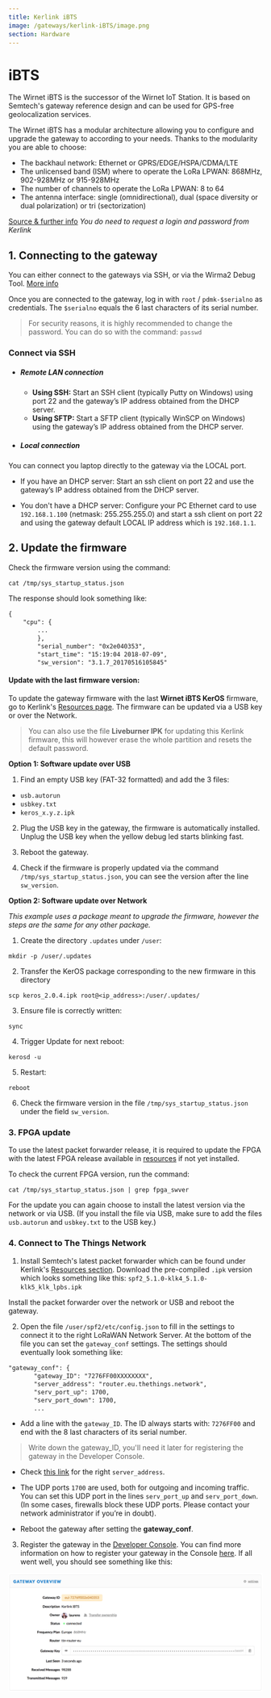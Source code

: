 ```yaml
---
title: Kerlink iBTS
image: /gateways/kerlink-iBTS/image.png
section: Hardware
---
```


# iBTS

The Wirnet iBTS is the successor of the Wirnet IoT Station. It is based on Semtech's gateway reference design and can be used for GPS-free geolocalization services.

The Wirnet iBTS has a modular architecture allowing you to configure and upgrade the gateway to according to your needs. Thanks to the modularity you are able to choose:

* The backhaul network: Ethernet or GPRS/EDGE/HSPA/CDMA/LTE
* The unlicensed band (ISM) where to operate the LoRa LPWAN: 868MHz, 902-928MHz or 915-928MHz
* The number of channels to operate the LoRa LPWAN: 8 to 64
* The antenna interface: single (omnidirectional), dual (space diversity or dual polarization) or tri (sectorization) 


[Source & further info](http://wikikerlink.fr/wirnet-ibts/doku.php)
*You do need to request a login and password from Kerlink*


## 1. Connecting to the gateway

You can either connect to the gateways via SSH, or via the Wirma2 Debug Tool. [More info](http://wikikerlink.fr/wirnet-ibts/doku.php?id=wiki:connect)

Once you are connected to the gateway, log in with `root` / `pdmk-$serialno` as credentials. The `$serialno` equals the 6 last characters of its serial number. 

> For security reasons, it is highly recommended to change the password. You can do so with the command: `passwd`

### Connect via SSH 

* ##### Remote LAN connection

  * **Using SSH:** Start an SSH client (typically Putty on Windows) using port 22 and the gateway’s IP address obtained from the DHCP server.
  * **Using SFTP:** Start a SFTP client (typically WinSCP on Windows) using the gateway’s IP address obtained from the DHCP server.


* ##### Local connection

 You can connect you laptop directly to the gateway via the LOCAL port. 

  * If you have an DHCP server: Start an ssh client on port 22 and use the gateway’s IP address obtained from the DHCP server. 

  * You don't have a DHCP server: Configure your PC Ethernet card to use `192.168.1.100` (netmask: 255.255.255.0) and start a ssh client on port 22 and using the gateway default LOCAL IP address which is `192.168.1.1`.


## 2. Update the firmware

Check the firmware version using the command:

```
cat /tmp/sys_startup_status.json

```

The response should look something like:

```
{
    "cpu": {
        ...
        }, 
        "serial_number": "0x2e040353", 
        "start_time": "15:19:04 2018-07-09", 
        "sw_version": "3.1.7_20170516105845"
```


#### Update with the last firmware version:

To update the gateway firmware with the last **Wirnet iBTS KerOS** firmware, go to Kerlink's [Resources page](http://wikikerlink.fr/wirnet-ibts/doku.php?id=wiki:resources#ibts_keros_firmware). The firmware can be updated via a USB key or over the Network.

> You can also use the file **Liveburner IPK** for updating this Kerlink firmware, this will however erase the whole partition and resets the default password. 

**Option 1: Software update over USB**

1. Find an empty USB key (FAT-32 formatted) and add the 3 files:

 * `usb.autorun`
 * `usbkey.txt`
 * `keros_x.y.z.ipk`

2. Plug the USB key in the gateway, the firmware is automatically installed. Unplug the USB key when the yellow debug led starts blinking fast.

3. Reboot the gateway.

4. Check if the firmware is properly updated via the command `/tmp/sys_startup_status.json`, you can see the version after the line `sw_version`.


**Option 2: Software update over Network**

*This example uses a package meant to upgrade the firmware, however the steps are the same for any other package.*

1. Create the directory `.updates` under `/user`:
 
 ```
 mkdir -p /user/.updates
 ```

2. Transfer the KerOS package corresponding to the new firmware in this directory

 ```
 scp keros_2.0.4.ipk root@<ip_address>:/user/.updates/
 ```

3. Ensure file is correctly written:
 
 ```
 sync 
 ```

4. Trigger Update for next reboot:
 
 ```
 kerosd -u 
 ```

5. Restart:

 ```
 reboot
 ```

6. Check the firmware version in the file `/tmp/sys_startup_status.json` under the field `sw_version`.



### 3. FPGA update

To use the latest packet forwarder release, it is required to update the FPGA with the latest FPGA release available in [resources](http://wikikerlink.fr/wirnet-ibts/doku.php?id=wiki:resources#fpga_updater) if not yet installed.

To check the current FPGA version, run the command:

```
cat /tmp/sys_startup_status.json | grep fpga_swver
```

For the update you can again choose to install the latest version via the network or via USB. (If you install the file via USB, make sure to add the files `usb.autorun` and `usbkey.txt` to the USB key.)
 
### 4. Connect to The Things Network

1. Install Semtech's latest packet forwarder which can be found under Kerlink's [Resources section](http://wikikerlink.fr/wirnet-ibts/doku.php?id=wiki:resources#semtech_packet_forwarder_v2). Download the pre-compiled `.ipk` version which looks something like this: `spf2_5.1.0-klk4_5.1.0-klk5_klk_lpbs.ipk`

 Install the packet forwarder over the network or USB and reboot the gateway.

2. Open the file `/user/spf2/etc/config.json` to fill in the settings to connect it to the right LoRaWAN Network Server. At the bottom of the file you can set the `gateway_conf` settings. The settings should eventually look something like: 

 ```
 "gateway_conf": {         
        "gateway_ID": "7276FF00XXXXXXXX",
        "server_address": "router.eu.thethings.network",
        "serv_port_up": 1700,                                                                                                                                 
        "serv_port_down": 1700,
        ...
 ```   

 * Add a line with the `gateway_ID`. The ID always starts with: `7276FF00` and end with the 8 last characters of its serial number. 
 > Write down the gateway_ID, you'll need it later for registering the gateway in the Developer Console.

 * Check [this link](https://www.thethingsnetwork.org/docs/gateways/packet-forwarder/semtech-udp.html#router-addresses) for the right `server_address`. 

 * The UDP ports `1700` are used, both for outgoing and incoming traffic. You can set this UDP port in the lines `serv_port_up` and `serv_port_down`. (In some cases, firewalls block these UDP ports. Please contact your network administrator if you’re in doubt).

 * Reboot the gateway after setting the **gateway_conf**.

     
3. Register the gateway in the [Developer Console](https://console.thethingsnetwork.org/). You can find more information on how to register your gateway in the Console [here](https://www.thethingsnetwork.org/docs/gateways/registration.html). If all went well, you should see something like this:

 ![Kerlink iBTS Console](ibts.png)

